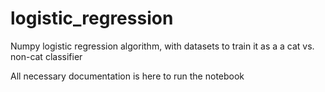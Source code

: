 # logistic_regression
Numpy logistic regression algorithm, with datasets to train it as a a cat vs. non-cat classifier

All necessary documentation is here to run the notebook
